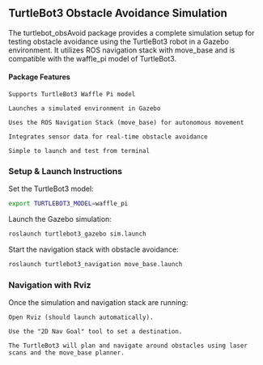 ## TurtleBot3 Obstacle Avoidance Simulation

The turtlebot_obsAvoid package provides a complete simulation setup for testing obstacle avoidance using the TurtleBot3 robot in a Gazebo environment. It utilizes ROS navigation stack with move_base and is compatible with the waffle_pi model of TurtleBot3.
#### Package Features

    Supports TurtleBot3 Waffle Pi model

    Launches a simulated environment in Gazebo

    Uses the ROS Navigation Stack (move_base) for autonomous movement

    Integrates sensor data for real-time obstacle avoidance

    Simple to launch and test from terminal

### Setup & Launch Instructions
Set the TurtleBot3 model:
```bash
export TURTLEBOT3_MODEL=waffle_pi
```
Launch the Gazebo simulation:

```bash
roslaunch turtlebot3_gazebo sim.launch
```
Start the navigation stack with obstacle avoidance:
```bash
roslaunch turtlebot3_navigation move_base.launch
```
### Navigation with Rviz

Once the simulation and navigation stack are running:

    Open Rviz (should launch automatically).

    Use the "2D Nav Goal" tool to set a destination.

    The TurtleBot3 will plan and navigate around obstacles using laser scans and the move_base planner.
